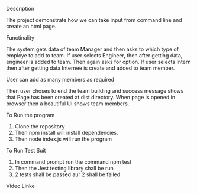 Description

The project demonstrate how we can take input from command line and create an html page.

Functinality 

The system gets data of team Manager and then asks to which type of employe to add to team.
If user selects Engineer, then after getting data, engineer is added to team. Then again asks for option. If
user selects Intern then after getting data Internee is create and added to team member.

User can add as many members as required

Then user choses to end the team building and success message shows that
Page has been created at dist directory. When page is opened in browser then 
a beautiful UI shows team members.

To Run the program

1. Clone the repository
2. Then npm install will install dependencies.
3. Then node index.js will run the program

To Run Test Suit

1. In command prompt run the command  npm test
2. Then the Jest testing library shall be run
3. 2 tests shall be passed aur 2 shall be failed

Video Linke


